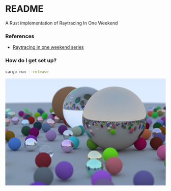 # README #

A Rust implementation of Raytracing In One Weekend

### References ###

* [Raytracing in one weekend series](https://raytracing.github.io) 

### How do I get set up? ###

``` sh
cargo run --release
```

![thumbnail](./images/raytraced_mt.png)
